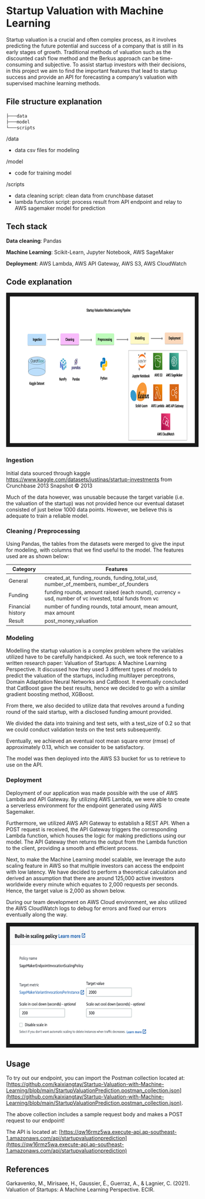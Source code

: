 # Startup Valuation with Machine Learning

Startup valuation is a crucial and often complex process, as it involves predicting the future potential and success of a company that is still in its early stages of growth. Traditional methods of valuation such as the discounted cash flow method and the Berkus approach can be time-consuming and subjective. To assist startup investors with their decisions, in this project we aim to find the important features that lead to startup success and provide an API for forecasting a company’s valuation with supervised machine learning methods.

## File structure explanation

```
├───data
├───model
└───scripts
```
/data
 - data csv files for modeling 

/model
 - code for training model

/scripts
 - data cleaning script: clean data from crunchbase dataset
 - lambda function script: process result from API endpoint and relay to AWS sagemaker model for prediction

## Tech stack

**Data cleaning**: Pandas

**Machine Learning**: Scikit-Learn, Jupyter Notebook, AWS SageMaker

**Deployment**: AWS Lambda, AWS API Gateway, AWS S3, AWS CloudWatch

## Code explanation

<img src="./pictures/Machine Learning Pipeline.png" alt="Machine Learning Pipeline" width="1000" height="400" border="10" />

### Ingestion

Initial data sourced through kaggle https://www.kaggle.com/datasets/justinas/startup-investments from Crunchbase 2013 Snapshot © 2013

Much of the data however, was unusable because the target variable (i.e. the valuation of the startup) was not provided hence our eventual dataset consisted of just below 1000 data points. However, we believe this is adequate to train a reliable model.

### Cleaning / Preprocessing

Using Pandas, the tables from the datasets were merged to give the input for modeling, with columns that we find useful to the model. The features used are as shown below:

| Category | Features |
| --- | --- |
| General | created_at, funding_rounds, funding_total_usd, number_of_members, number_of_founders |
| Funding | funding rounds, amount raised (each round), currency = usd, number of vc invested, total funds from vc |
| Financial history | number of funding rounds, total amount, mean amount, max amount |
| Result | post_money_valuation |

### Modeling

Modelling the startup valuation is a complex problem where the variables utilized have to be carefully handpicked. As such, we took reference to a written research paper: Valuation of Startups: A Machine Learning Perspective. It discussed how they used 3 different types of models to predict the valuation of the startups, including multilayer perceptrons, Domain Adaptation Neural Networks and CatBoost. It eventually concluded that CatBoost gave the best results, hence we decided to go with a similar gradient boosting method, XGBoost.

From there, we also decided to utilize data that revolves around a funding round of the said startup, with a disclosed funding amount provided. 

We divided the data into training and test sets, with a test_size of 0.2 so that we could conduct validation tests on the test sets subsequently.

Eventually, we achieved an eventual root mean square error (rmse) of approximately 0.13, which we consider to be satisfactory.

The model was then deployed into the AWS S3 bucket for us to retrieve to use on the API.

### Deployment

Deployment of our application was made possible with the use of AWS Lambda and API Gateway. By utilizing AWS Lambda, we were able to create a serverless environment for the endpoint generated using AWS Sagemaker.

Furthermore, we utilized AWS API Gateway to establish a REST API. When a POST request is received, the API Gateway triggers the corresponding Lambda function, which houses the logic for making predictions using our model. The API Gateway then returns the output from the Lambda function to the client, providing a smooth and efficient process.

Next, to make the Machine Learning model scalable, we leverage the auto scaling feature in AWS so that multiple investors can access the endpoint with low latency. We have decided to perform a theoretical calculation and derived an assumption that there are around 125,000 active investors worldwide every minute which equates to 2,000 requests per seconds. Hence, the target value is 2,000 as shown below.

During our team development on AWS Cloud environment, we also utilized the AWS CloudWatch logs to debug for errors and fixed our errors eventually along the way.
 
 <img src="./pictures/Autoscaling.png" alt="autoscaling" width="640" height="320" border="10" />

## Usage

To try out our endpoint, you can import the Postman collection located at: [https://github.com/kaixiangtay/Startup-Valuation-with-Machine-Learning/blob/main/StartupValuationPrediction.postman_collection.json](https://github.com/kaixiangtay/Startup-Valuation-with-Machine-Learning/blob/main/StartupValuationPrediction.postman_collection.json).

The above collection includes a sample request body and makes a POST request to our endpoint!

The API is located at: [https://qw16rmz5wa.execute-api.ap-southeast-1.amazonaws.com/api/startupvaluationprediction](https://qw16rmz5wa.execute-api.ap-southeast-1.amazonaws.com/api/startupvaluationprediction)

## References

Garkavenko, M., Mirisaee, H., Gaussier, É., Guerraz, A., & Lagnier, C. (2021). Valuation of Startups: A Machine Learning Perspective. ECIR.
